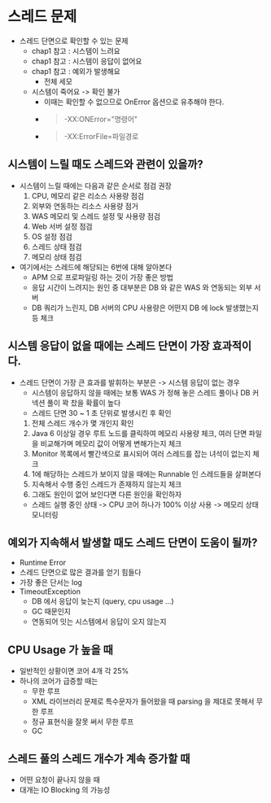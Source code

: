 # 스레드 문제

- 스레드 단면으로 확인할 수 있는 문제
  - chap1 참고 : 시스템이 느려요
  - chap1 참고 : 시스템이 응답이 없어요
  - chap1 참고 : 예외가 발생해요
    - 전체 세모
  - 시스템이 죽어요 -> 확인 불가
    - 이때는 확인할 수 없으므로 OnError 옵션으로 유추해야 한다.
    - > -XX:ONError="명령어"
    - > -XX:ErrorFile=파일경로

## 시스템이 느릴 때도 스레드와 관련이 있을까?
- 시스템이 느릴 때에는 다음과 같은 순서로 점검 권장
  1. CPU, 메모리 같은 리소스 사용량 점검
  2. 외부와 연동하는 리소스 사용량 점거
  3. WAS 메모리 및 스레드 설정 및 사용량 점검
  4. Web 서버 설정 점검
  5. OS 설정 점검
  6. 스레드 상태 점검
  7. 메모리 상태 점검
- 여기에서는 스레드에 해당되는 6번에 대해 알아본다
  - APM 으로 프로파일링 하는 것이 가장 좋은 방법
  - 응답 시간이 느려지는 원인 중 대부분은 DB 와 같은 WAS 와 연동되는 외부 서버
  - DB 쿼리가 느린지, DB 서버의 CPU 사용량은 어떤지 DB 에 lock 발생했는지 등 체크

## 시스템 응답이 없을 때에는 스레드 단면이 가장 효과적이다.
- 스레드 단면이 가장 큰 효과를 발휘하는 부분은 -> 시스템 응답이 없는 경우
  - 시스템이 응답하지 않을 때에는 보통 WAS 가 정해 놓은 스레드 풀이나 DB 커넥션 풀이 꽉 찼을 확률이 높다
  - 스레드 단면 30 ~ 1 초 단위로 발생시킨 후 확인
  1. 전체 스레드 개수가 몇 개인지 확인
  2. Java 6 이상일 경우 루트 노드를 클릭하여 메모리 사용량 체크, 여러 단면 파일을 비교해가며 메모리 값이 어떻게 변해가는지 체크
  3. Monitor 목록에서 빨간색으로 표시되어 여러 스레드를 잡는 녀석이 없는지 체크
  4. 1에 해당하는 스레드가 보이지 않을 때에는 Runnable 인 스레드들을 살펴본다
  5. 지속해서 수행 중인 스레드가 존재하지 않는지 체크
  6. 그래도 원인이 없어 보인다면 다른 원인을 확인하자
  - 스레드 실행 중인 상태 -> CPU 코어 하나가 100% 이상 사용 -> 메모리 상태 모니터링

## 예외가 지속해서 발생할 때도 스레드 단면이 도움이 될까?
- Runtime Error
- 스레드 단면으로 많은 결과를 얻기 힘들다
- 가장 좋은 단서는 log
- TimeoutException
  - DB 에서 응답이 늦는지 (query, cpu usage ...)
  - GC 때문인지
  - 연동되어 잇는 시스템에서 응답이 오지 않는지

## CPU Usage 가 높을 때
- 일반적인 상황이면 코어 4개 각 25%
- 하나의 코어가 급증할 때는
  - 무한 루프
  - XML 라이브러리 문제로 특수문자가 들어왔을 때 parsing 을 제대로 못해서 무한 루프
  - 정규 표현식을 잘못 써서 무한 루프
  - GC

## 스레드 풀의 스레드 개수가 계속 증가할 때
- 어떤 요청이 끝나지 않을 때
- 대개는 IO Blocking 의 가능성